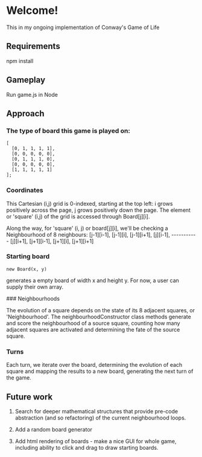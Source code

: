 # Welcome!

This in my ongoing implementation of Conway's Game of Life

## Requirements

npm install

## Gameplay

Run game.js in Node

## Approach

### The type of board this game is played on:

```
[
  [0, 1, 1, 1, 1],
  [0, 0, 0, 0, 0],
  [0, 1, 1, 1, 0],
  [0, 0, 0, 0, 0],
  [1, 1, 1, 1, 1]
];
```

### Coordinates

This Cartesian (i,j) grid is 0-indexed, starting at the top left: i grows positively across the page, j grows positively down the page.
The element or 'square' (i,j) of the grid is accessed through Board[j][i].

Along the way, for 'square' (i, j) or board[j][i], we'll be checking a Neighbourhood of 8 neighbours:
[j-1][i-1], [j-1][i], [j-1][i+1],
[j][i-1], ----------- [j][i+1],
[j+1][i-1], [j+1][i], [j+1][i+1]

### Starting board

```
new Board(x, y)
```

generates a empty board of width x and height y. For now, a user can supply their own array.

### Neighbourhoods

The evolution of a square depends on the state of its 8 adjacent squares, or 'Neighbourhood'. The neighbourhoodConstructor class methods generate and score the neighbourhood of a source square, counting how many adjacent squares are activated and determining the fate of the source square.

### Turns

Each turn, we iterate over the board, determining the evolution of each square and mapping the results to a new board, generating the next turn of the game.

## Future work

1. Search for deeper mathematical structures that provide pre-code abstraction (and so refactoring) of the current neighbourhood loops.

2. Add a random board generator

3. Add html rendering of boards - make a nice GUI for whole game, including ability to click and drag to draw starting boards.
